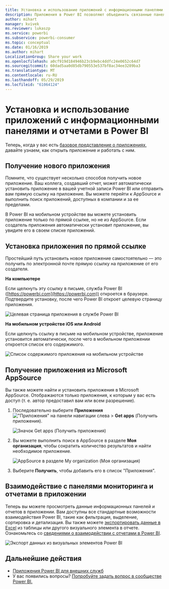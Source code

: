 ```yaml
---
title: Установка и использование приложений с информационными панелями и отчетами в Power BI
description: Приложения в Power BI позволяют объединить связанные панели мониторинга и отчеты в одном решении.
author: mihart
manager: kvivek
ms.reviewer: lukaszp
ms.service: powerbi
ms.subservice: powerbi-consumer
ms.topic: conceptual
ms.date: 01/16/2019
ms.author: mihart
LocalizationGroup: Share your work
ms.openlocfilehash: a0cf919d184946b23cb9ebc4ddfc24e0652c64d7
ms.sourcegitcommit: 60dad5aa0d85db790553e537bf8ac34ee3289ba3
ms.translationtype: MT
ms.contentlocale: ru-RU
ms.lasthandoff: 05/29/2019
ms.locfileid: "61064124"
---
```

# <a name="install-and-use-apps-with-dashboards-and-reports-in-power-bi"></a>Установка и использование приложений с информационными панелями и отчетами в Power BI
Теперь, когда у вас есть [базовое представление о приложениях](end-user-apps.md), давайте узнаем, как открыть приложение и работать с ним. 

## <a name="ways-to-get-a-new-app"></a>Получение нового приложения
Помните, что существует несколько способов получить новое приложение. Ваш коллега, создавший отчет, может автоматически установить приложение в вашей учетной записи Power BI или отправить вам прямую ссылку на приложение. Вы можете перейти к AppSource и выполнить поиск приложений, доступных в компании и за ее пределами. 

В Power BI на мобильном устройстве вы можете установить приложение только по прямой ссылке, но не из AppSource. Если создатель приложения автоматически установит приложение, вы увидите его в своем списке приложений.

## <a name="install-an-app-from-a-direct-link"></a>Установка приложения по прямой ссылке
Простейший путь установить новое приложение самостоятельно — это получить по электронной почте прямую ссылку на приложение от его создателя.  

**На компьютере** 

Если щелкнуть эту ссылку в письме, служба Power BI ([https://powerbi.com](https://powerbi.com)) откроется в браузере. Подтвердите установку, после чего Power BI откроет целевую страницу приложения.

![Целевая страница приложения в службе Power BI](./media/end-user-app-view/power-bi-app-landing-page-opportunity-480.png)

**На мобильном устройстве iOS или Android** 

Если щелкнуть ссылку в письме на мобильном устройстве, приложение установится автоматически, после чего в мобильном приложении откроется список его содержимого. 

![Список содержимого приложения на мобильном устройстве](./media/end-user-app-view/power-bi-app-index-it-spend-360.png)

## <a name="get-the-app-from-microsoft-appsource"></a>Получение приложения из Microsoft AppSource
Вы также можете найти и установить приложения в Microsoft AppSource. Отображаются только приложения, к которым у вас есть доступ (т. е. автор предоставил вам или всем разрешение).

1. Последовательно выберите **Приложения** !["Приложения" на панели навигации слева](./media/end-user-apps/power-bi-apps-bar.png) > **Get apps** (Получить приложения). 
   
     ![Значок Get apps (Получить приложения)](./media/end-user-app-view/power-bi-get-apps.png)
2. Вы можете выполнить поиск в AppSource в разделе **Моя организация**, чтобы сократить количество результатов и найти необходимое приложение.
   
     ![AppSource в разделе My organization (Моя организация)](./media/end-user-app-view/power-bi-appsource-my-org.png)
3. Выберите **Получить**, чтобы добавить его в список "Приложения". 

## <a name="interact-with-the-dashboards-and-reports-in-the-app"></a>Взаимодействие с панелями мониторинга и отчетами в приложении
Теперь вы можете просмотреть данные информационных панелей и отчетов в приложении. Вам доступны все стандартные возможности взаимодействия Power BI, такие как фильтрация, выделение, сортировка и детализация. Вы также можете [экспортировать данные в Excel](end-user-export-data.md) из таблицы или другого визуального элемента в отчете. Ознакомьтесь со [сведениями о взаимодействии с отчетами в Power BI](end-user-reading-view.md). 

![Экспорт данных из визуальных элементов Power BI](./media/end-user-app-view/power-bi-service-export-data-visual.png)


## <a name="next-steps"></a>Дальнейшие действия
* [Приложения Power BI для внешних служб](end-user-connect-to-services.md)
* У вас появились вопросы? [Попробуйте задать вопрос в сообществе Power BI.](http://community.powerbi.com/)

